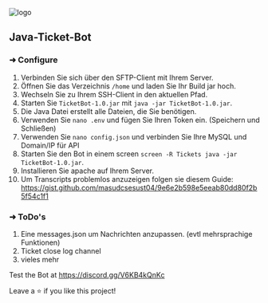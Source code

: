 ![logo](https://cdn.discordapp.com/attachments/1133772375368941628/1133773227458564116/772EBBB6-E091-4D95-964F-45A8652A0E5E.png)
## Java-Ticket-Bot


### ➜ Configure
1. Verbinden Sie sich über den SFTP-Client mit Ihrem Server.
2. Öffnen Sie das Verzeichnis `/home` und laden Sie Ihr Build jar hoch.
3. Wechseln Sie zu Ihrem SSH-Client in den aktuellen Pfad.
4. Starten Sie `TicketBot-1.0.jar` mit `java -jar TicketBot-1.0.jar`.
5. Die Java Datei erstellt alle Dateien, die Sie benötigen.
6. Verwenden Sie `nano .env` und fügen Sie Ihren Token ein. (Speichern und Schließen)
7. Verwenden Sie `nano config.json` und verbinden Sie Ihre MySQL und Domain/IP für API
8. Starten Sie den Bot in einem screen `screen -R Tickets java -jar TicketBot-1.0.jar`.
9. Installieren Sie apache auf Ihrem Server.
10. Um Transcripts problemlos anzuzeigen folgen sie diesem Guide: https://gist.github.com/masudcsesust04/9e6e2b598e5eeab80dd80f2b5f54c1f1

### ➜ ToDo's
1. Eine messages.json um Nachrichten anzupassen. (evtl mehrsprachige Funktionen)
2. Ticket close log channel
3. vieles mehr

Test the Bot at https://discord.gg/V6KB4kQnKc

Leave a ⭐️ if you like this project!
